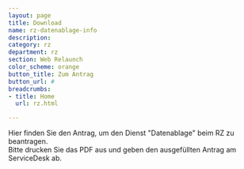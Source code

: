 ```yaml
---
layout: page
title: Download 
name: rz-datenablage-info
description: 
category: rz
department: rz
section: Web Relaunch
color_scheme: orange
button_title: Zum Antrag
button_url: #
breadcrumbs:
- title: Home
  url: rz.html

---
```

<div class="text-white ml-60">
	<p>Hier finden Sie den Antrag, um den Dienst "Datenablage" beim RZ zu beantragen.<br />
	Bitte drucken Sie das PDF aus und geben den ausgefüllten Antrag am ServiceDesk ab.</p>	
</div>